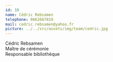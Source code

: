 ```yaml
---
id: 10
name: Cédric Rebsamen
telephone: 0662687819
mail: cedric.rebsamen@yahoo.fr
picture: ../../src/assets/img/team/cedric.jpg
---
```

Cédric Rebsamen  
Maître de cérémonie  
Responsable bibliothèque  
